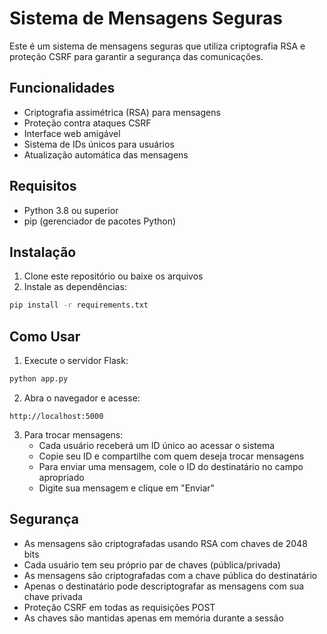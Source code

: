 # Sistema de Mensagens Seguras

Este é um sistema de mensagens seguras que utiliza criptografia RSA e proteção CSRF para garantir a segurança das comunicações.

## Funcionalidades

- Criptografia assimétrica (RSA) para mensagens
- Proteção contra ataques CSRF
- Interface web amigável
- Sistema de IDs únicos para usuários
- Atualização automática das mensagens

## Requisitos

- Python 3.8 ou superior
- pip (gerenciador de pacotes Python)

## Instalação

1. Clone este repositório ou baixe os arquivos
2. Instale as dependências:
```bash
pip install -r requirements.txt
```

## Como Usar

1. Execute o servidor Flask:
```bash
python app.py
```

2. Abra o navegador e acesse:
```
http://localhost:5000
```

3. Para trocar mensagens:
   - Cada usuário receberá um ID único ao acessar o sistema
   - Copie seu ID e compartilhe com quem deseja trocar mensagens
   - Para enviar uma mensagem, cole o ID do destinatário no campo apropriado
   - Digite sua mensagem e clique em "Enviar"

## Segurança

- As mensagens são criptografadas usando RSA com chaves de 2048 bits
- Cada usuário tem seu próprio par de chaves (pública/privada)
- As mensagens são criptografadas com a chave pública do destinatário
- Apenas o destinatário pode descriptografar as mensagens com sua chave privada
- Proteção CSRF em todas as requisições POST
- As chaves são mantidas apenas em memória durante a sessão

